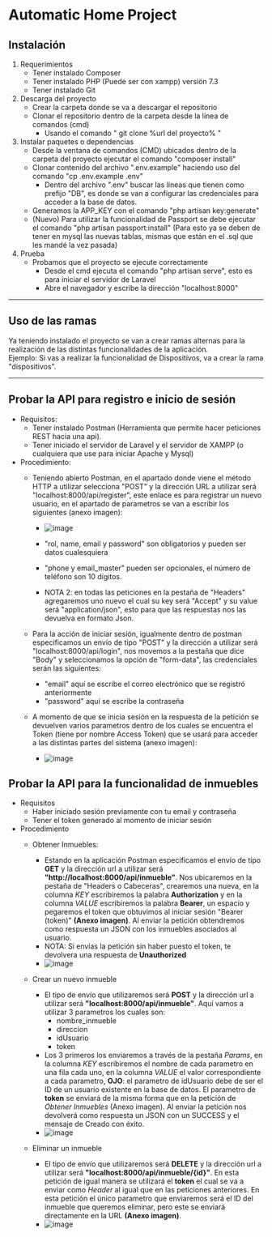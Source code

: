 # Automatic Home Project

## Instalación

1. Requerimientos
	* Tener instalado Composer
	* Tener instalado PHP (Puede ser con xampp) versión 7.3
	* Tener instalado Git
2. Descarga del proyecto
	* Crear la carpeta donde se va a descargar el repositorio
	* Clonar el repositorio dentro de la carpeta desde la línea de comandos (cmd)
		* Usando el comando " git clone %url del proyecto% " 
3. Instalar paquetes o dependencias
	* Desde la ventana de comandos (CMD) ubicados dentro de la carpeta del proyecto ejecutar el comando "composer install"
	* Clonar contenido del archivo ".env.example" haciendo uso del comando "cp .env.example .env"
		* Dentro del archivo ".env" buscar las líneas que tienen como prefijo "DB", es donde se van a configurar las credenciales para acceder a la base de datos. 
	* Generamos la APP_KEY con el comando "php artisan key:generate"
	* (Nuevo) Para utilizar la funcionalidad de Passport se debe ejecutar el comando "php artisan passport:install" (Para esto ya se deben de tener en mysql las nuevas tablas, mismas que están en el .sql que les mandé la vez pasada)
4. Prueba
	* Probamos que el proyecto se ejecute correctamente
		* Desde el cmd ejecuta el comando "php artisan serve", esto es para iniciar el servidor de Laravel
		* Abre el navegador y escribe la dirección "localhost:8000"

***
## Uso de las ramas

Ya teniendo instalado el proyecto se van a crear ramas alternas para la realización de las distintas funcionalidades de la aplicación.  
Ejemplo: Si vas a realizar la funcionalidad de Dispositivos, va a crear la rama "dispositivos".

***
## Probar la API para registro e inicio de sesión
* Requisitos:
	* Tener instalado Postman (Herramienta que permite hacer peticiones REST hacia una api).
	* Tener iniciado el servidor de Laravel y el servidor de XAMPP (o cualquiera que use para iniciar Apache y Mysql)
* Procedimiento:
	* Teniendo abierto Postman, en el apartado donde viene el método HTTP a utilizar selecciona "POST" y la dirección URL a utilizar será "localhost:8000/api/register", este enlace es para registrar un nuevo usuario, en el apartado de parametros se van a escribir los siguientes (anexo imagen):
        * ![image](https://user-images.githubusercontent.com/18290558/114481188-ae4dd400-9bc9-11eb-8416-619663d9ed1b.png)

		* "rol, name, email y password" son obligatorios y pueden ser datos cualesquiera
		* "phone y email_master" pueden ser opcionales, el número de teléfono son 10 dígitos.

		* NOTA 2: en todas las peticiones en la pestaña de "Headers" agregaremos uno nuevo el cual su key será "Accept" y su value será "application/json", esto para que las respuestas nos las devuelva en formato Json.

	* Para la acción de iniciar sesión, igualmente dentro de postman especificamos un envío de tipo "POST" y la dirección a utilizar será "localhost:8000/api/login", nos movemos a la pestaña que dice "Body" y seleccionamos la opción de "form-data", las credenciales serán las siguientes:
		* "email" aquí se escribe el correo electrónico que se registró anteriormente
		* "password" aquí se escribe la contraseña
	* A momento de que se inicia sesión en la respuesta de la petición se devuelven varios parametros dentro de los cuales se encuentra el Token (tiene por nombre Access Token) que se usará para acceder a las distintas partes del sistema (anexo imagen):
	    * ![image](https://user-images.githubusercontent.com/18290558/114448898-c0178300-9b99-11eb-80f3-7ee62e974059.png)

## Probar la API para la funcionalidad de inmuebles

* Requisitos
	* Haber iniciado sesión previamente con tu email y contraseña
	* Tener el token generado al momento de iniciar sesión
* Procedimiento
	* Obtener Inmuebles:

		* Estando en la aplicación Postman especificamos el envío de tipo **GET** y la dirección url a utilizar será **"http://localhost:8000/api/inmueble"**. Nos ubicaremos en la pestaña de "Headers o Cabeceras", crearemos una nueva, en la columna *KEY* escribiremos la palabra **Authorization** y en la columna *VALUE* escribiremos la palabra **Bearer**, un espacio y pegaremos el token que obtuvimos al iniciar sesión "Bearer (token)" **(Anexo imagen)**. Al enviar la petición obtendremos como respuesta un JSON con los inmuebles asociados al usuario.
		* NOTA: Si envías la petición sin haber puesto el token, te devolvera una respuesta de **Unauthorized**
		*  ![image](https://user-images.githubusercontent.com/18290558/114449058-f2c17b80-9b99-11eb-884d-848629f17b06.png)
	
    * Crear un nuevo inmueble
    	* El tipo de envío que utilizaremos será **POST** y la dirección url a utilizar será **"localhost:8000/api/inmueble"**. Aquí vamos a utilizar 3 parametros los cuales son:
    		* nombre_inmueble
    		* direccion
    		* idUsuario
    		* token
    	* Los 3 primeros los enviaremos a través de la pestaña *Params*, en la columna *KEY* escribiremos el nombre de cada parametro en una fila cada uno, en la columna *VALUE* el valor correspondiente a cada parametro, **OJO**: el parametro de idUsuario debe de ser el ID de un usuario existente en la base de datos. El parametro de **token** se enviará de la misma forma que en la petición de *Obtener Inmuebles* (Anexo imagen). Al enviar la petición nos devolverá como respuesta un JSON con un SUCCESS y el mensaje de Creado con éxito.
    	* ![image](https://user-images.githubusercontent.com/18290558/114449267-2b615500-9b9a-11eb-8c78-5e913530dc41.png)

     * Eliminar un inmueble

     	* El tipo de envío que utilizaremos será **DELETE** y la dirección url a utilizar será **"localhost:8000/api/inmueble/{id}"**. En esta petición de igual manera se utilizará el **token** el cual se va a enviar como *Header* al igual que en las peticiones anteriores. En esta petición el único parametro que enviaremos será el ID del inmueble que queremos eliminar, pero este se enviará directamente en la URL **(Anexo imagen)**.
     	* ![image](https://user-images.githubusercontent.com/18290558/114449382-4a5fe700-9b9a-11eb-8bcd-b70b7b2e89c1.png)

